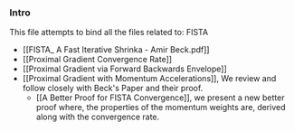 ### **Intro**

This file attempts to bind all the files related to: FISTA

- [[FISTA_ A Fast Iterative Shrinka - Amir Beck.pdf]]
- [[Proximal Gradient Convergence Rate]]
- [[Proximal Gradient via Forward Backwards Envelope]]
- [[Proximal Gradient with Momentum Accelerations]], We review and follow closely with Beck's Paper and their proof. 
	- [[A Better Proof for FISTA Convergence]], we present a new better proof where, the properties of the momentum weights are, derived along with the convergence rate. 